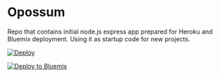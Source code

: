 # Opossum
Repo that contains initial node.js express app prepared for Heroku and Bluemix deployment. Using it as startup code for new projects.

[![Deploy](https://www.herokucdn.com/deploy/button.svg)](https://heroku.com/deploy)


[![Deploy to Bluemix](https://bluemix.net/deploy/button.png)](https://bluemix.net/deploy?repository=https://github.com/OpossumGit/Opossum.git)

